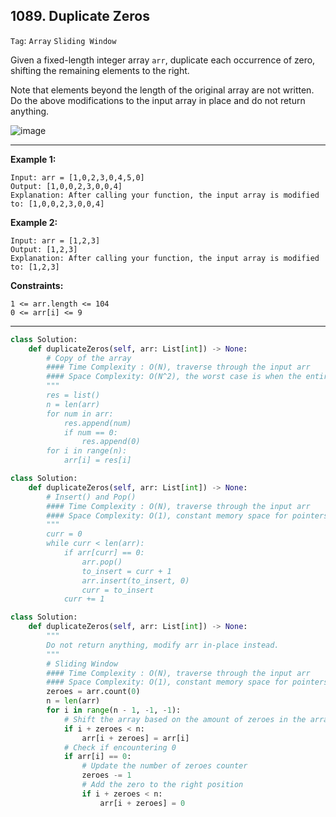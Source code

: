 ## 1089. Duplicate Zeros

```Tag```: ```Array``` ```Sliding Window```

Given a fixed-length integer array ```arr```, duplicate each occurrence of zero, shifting the remaining elements to the right.

Note that elements beyond the length of the original array are not written. Do the above modifications to the input array in place and do not return anything.

![image](https://user-images.githubusercontent.com/35042430/211963017-7bc289db-d4d4-4a8f-a2c5-4a918335ae28.png)

---

__Example 1:__
```
Input: arr = [1,0,2,3,0,4,5,0]
Output: [1,0,0,2,3,0,0,4]
Explanation: After calling your function, the input array is modified to: [1,0,0,2,3,0,0,4]
```

__Example 2:__
```
Input: arr = [1,2,3]
Output: [1,2,3]
Explanation: After calling your function, the input array is modified to: [1,2,3]
```

__Constraints:__
```
1 <= arr.length <= 104
0 <= arr[i] <= 9
```

---

```Python
class Solution:
    def duplicateZeros(self, arr: List[int]) -> None:
        # Copy of the array
        #### Time Complexity : O(N), traverse through the input arr
        #### Space Complexity: O(N^2), the worst case is when the entire input only has 0
        """
        res = list()
        n = len(arr)
        for num in arr:
            res.append(num)
            if num == 0:
                res.append(0)
        for i in range(n):
            arr[i] = res[i]
```

```Python
class Solution:
    def duplicateZeros(self, arr: List[int]) -> None:
        # Insert() and Pop()
        #### Time Complexity : O(N), traverse through the input arr
        #### Space Complexity: O(1), constant memory space for pointers
        """
        curr = 0
        while curr < len(arr):
            if arr[curr] == 0:
                arr.pop()
                to_insert = curr + 1
                arr.insert(to_insert, 0)
                curr = to_insert
            curr += 1
```

```Python
class Solution:
    def duplicateZeros(self, arr: List[int]) -> None:
        """
        Do not return anything, modify arr in-place instead.
        """
        # Sliding Window
        #### Time Complexity : O(N), traverse through the input arr
        #### Space Complexity: O(1), constant memory space for pointers        
        zeroes = arr.count(0)
        n = len(arr)
        for i in range(n - 1, -1, -1):
            # Shift the array based on the amount of zeroes in the array, but also keep track of the index i
            if i + zeroes < n:
                arr[i + zeroes] = arr[i]
            # Check if encountering 0
            if arr[i] == 0:
                # Update the number of zeroes counter
                zeroes -= 1
                # Add the zero to the right position
                if i + zeroes < n:
                    arr[i + zeroes] = 0
```
